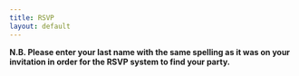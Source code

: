 ```yaml
---
title: RSVP
layout: default
---
```


<script type="text/javascript" src="http://app.rsvpify.com/embed/46647"></script><script type="text/javascript" src="http://app.rsvpify.com/js/iframeResizer.min.js"></script><script type="text/javascript">iFrameResize({autoResize: true,heightCalculationMethod: 'max',enablePublicMethods: true}, "#RSVPifyIFrame");</script>

<p style="font-weight: bold">N.B. Please enter your last name with the same spelling as it was on your invitation in order for the RSVP system to find your party.</p>